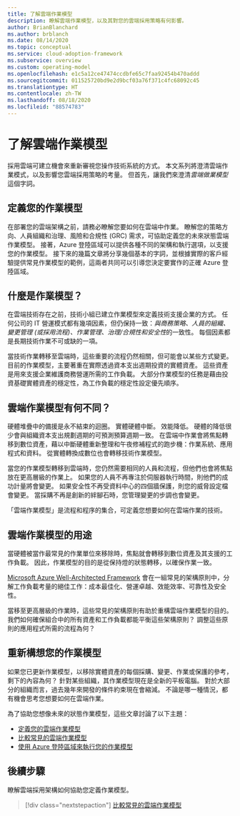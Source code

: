 ```yaml
---
title: 了解雲端作業模型
description: 瞭解雲端作業模型，以及其對您的雲端採用策略有何影響。
author: BrianBlanchard
ms.author: brblanch
ms.date: 08/14/2020
ms.topic: conceptual
ms.service: cloud-adoption-framework
ms.subservice: overview
ms.custom: operating-model
ms.openlocfilehash: e1c5a12ce47474ccdbfe65c7faa92454b470addd
ms.sourcegitcommit: 011525720bd9e2d9bcf03a76f371c4fc68092c45
ms.translationtype: HT
ms.contentlocale: zh-TW
ms.lasthandoff: 08/18/2020
ms.locfileid: "88574783"
---
```

<!-- docsTest:ignore GRC -->
<!-- cspell:ignore reimagine -->

# <a name="understand-cloud-operating-models"></a>了解雲端作業模型

採用雲端可建立機會來重新審視您操作技術系統的方式。 本文系列將澄清雲端作業模式，以及影響您雲端採用策略的考量。 但首先，讓我們來澄清*雲端做業模型*這個字詞。

## <a name="define-your-operating-model"></a>定義您的作業模型

在部署您的雲端架構之前，請務必瞭解您要如何在雲端中作業。 瞭解您的策略方向、人員組織和治理、風險和合規性 (GRC) 需求，可協助定義您的未來狀態雲端作業模型。 接著，Azure 登陸區域可以提供各種不同的架構和執行選項，以支援您的作業模型。 接下來的幾篇文章將分享幾個基本的字詞，並根據實際的客戶經驗提供常見作業模型的範例，這兩者共同可以引導您決定要實作的正確 Azure 登陸區域。

## <a name="what-is-an-operating-model"></a>什麼是作業模型？

在雲端技術存在之前，技術小組已建立作業模型來定義技術支援企業的方式。 任何公司的 IT 營運模式都有幾項因素，但仍保持一致：*與商務策略、人員的組織、變更管理 (或採用流程)、作業管理、治理/合規性和安全性*的一致性。 每個因素都是長期技術作業不可或缺的一項。

當技術作業轉移至雲端時，這些重要的流程仍然相關，但可能會以某些方式變更。 目前的作業模型，主要著重在實際透過資本支出週期投資的實體資產。 這些資產是用來支援企業維護商務營運所需的工作負載。 大部分作業模型的任務是藉由投資基礎實體資產的穩定性，為工作負載的穩定性設定優先順序。

## <a name="how-is-a-cloud-operating-model-different"></a>雲端作業模型有何不同？

硬體堆疊中的備援是永不結束的迴圈。 實體硬體中斷。 效能降低。 硬體的降低很少會與組織資本支出規劃週期的可預測預算週期一致。 在雲端中作業會將焦點轉移到數位資產，藉以中斷硬體重新整理和午夜修補程式的跑步機：作業系統、應用程式和資料。 從實體轉換成數位也會轉移技術作業模型。

當您的作業模型轉移到雲端時，您仍然需要相同的人員和流程，但他們也會將焦點放在更高層級的作業上。 如果您的人員不再專注於伺服器執行時間，則他們的成功計量將會變更。 如果安全性不再受資料中心的四個牆保護，則您的威脅設定檔會變更。 當採購不再是創新的絆腳石時，您管理變更的步調也會變更。

「雲端作業模型」是流程和程序的集合，可定義您想要如何在雲端作業的技術。

## <a name="purpose-of-a-cloud-operating-model"></a>雲端作業模型的用途

當硬體被當作最常見的作業單位來移除時，焦點就會轉移到數位資產及其支援的工作負載。 因此，作業模型的目的是從保持燈的狀態轉移，以確保作業一致。

[Microsoft Azure Well-Architected Framework](/azure/architecture/framework/) 會在一組常見的架構原則中，分解工作負載考量的絕佳工作：成本最佳化、營運卓越、效能效率、可靠性及安全性。

當移至更高層級的作業時，這些常見的架構原則有助於重構雲端作業模型的目的。 我們如何確保組合中的所有資產和工作負載都能平衡這些架構原則？ 調整這些原則的應用程式所需的流程為何？

## <a name="reimagine-your-operating-model"></a>重新構想您的作業模型

如果您已更新作業模型，以移除實體資產的每個採購、變更、作業或保護的參考，剩下的內容為何？ 針對某些組織，其作業模型現在是全新的平板電腦。 對於大部分的組織而言，過去幾年來開發的條件約束現在會縮減。 不論是哪一種情況，都有機會思考您想要如何在雲端作業。

為了協助您想像未來的狀態作業模型，這些文章討論了以下主題：

- [定義您的雲端作業模型](./define.md)
- [比較常見的雲端作業模型](./compare.md)
- [使用 Azure 登陸區域來執行您的作業模型](../ready/landing-zone/implementation-options.md)

## <a name="next-steps"></a>後續步驟

瞭解雲端採用架構如何協助您定義作業模型。

> [!div class="nextstepaction"]
> [比較常見的雲端作業模型](./compare.md)
